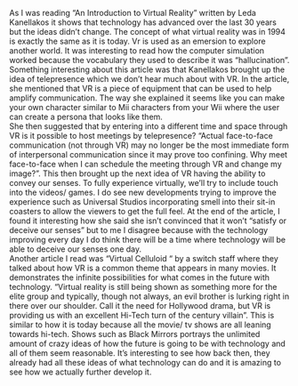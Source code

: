   As I was reading “An Introduction to Virtual Reality” written by Leda Kanellakos it shows that technology has advanced over the last 30 years but the ideas didn’t change. The concept of what virtual reality was in 1994 is exactly the same as it is today. Vr is used as an emersion to explore another world. It was interesting to read how the computer simulation worked because the vocabulary they used to describe it was “hallucination”. Something interesting about this article was that Kanellakos brought up the idea of telepresence which we don’t hear much about with VR. In the article, she mentioned that VR is a piece of equipment that can be used to help amplify communication. The way she explained it seems like you can make your own character similar to Mii characters from your Wii where the user can create a persona that looks like them. 
  <br>  She then suggested that by entering into a different time and space through VR is it possible to host meetings by telepresence? “Actual face-to-face communication (not through VR) may no longer be the most immediate form of interpersonal communication since it may prove too confining. Why meet face-to-face when I can schedule the meeting through VR and change my image?”. This then brought up the next idea of VR having the ability to convey our senses. To fully experience virtually, we’ll try to include touch into the videos/ games. I do see new developments trying to improve the experience such as Universal Studios incorporating smell into their sit-in coasters to allow the viewers to get the full feel. At the end of the article, I found it interesting how she said she isn’t convinced that it won’t “satisfy or deceive our senses” but to me I disagree because with the technology improving every day I do think there will be a time where technology will be able to deceive our senses one day. 
  <br>  Another article I read was “Virtual Celluloid “ by a switch staff where they talked about how VR is a common theme that appears in many movies. It demonstrates the infinite possibilities for what comes in the future with technology. “Virtual reality is still being shown as something more for the elite group and typically, though not always, an evil brother is lurking right in there over our shoulder. Call it the need for Hollywood drama, but VR is providing us with an excellent Hi-Tech turn of the century villain”. This is similar to how it is today because all the movie/ tv shows are all leaning towards hi-tech. Shows such as Black Mirrors portrays the unlimited amount of crazy ideas of how the future is going to be with technology and all of them seem reasonable. It’s interesting to see how back then, they already had all these ideas of what technology can do and it is amazing to see how we actually further develop it. 
